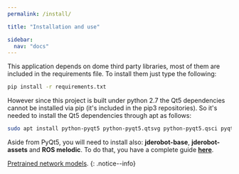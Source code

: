 ```yaml
---
permalink: /install/

title: "Installation and use"

sidebar:
  nav: "docs"
---
```


This application depends on dome third party libraries, most of them are included in the requirements file. To install them just type the following:

```bash
pip install -r requirements.txt
```

However since this project is built under python 2.7 the Qt5 dependencies cannot be installed via pip (it's included in the pip3 repositories). So it's needed to install the Qt5 dependencies through apt as follows:

```bash
sudo apt install python-pyqt5 python-pyqt5.qtsvg python-pyqt5.qsci pyqt5-dev-tools
```

Aside from PyQt5, you will need to install also: **jderobot-base**, **jderobot-assets** and **ROS melodic**. To do that, you have a complete guide [**here**](https://jderobot.github.io/RoboticsAcademy/).


[Pretrained network models](http://jderobot.org/store/deeplearning-networks/).
{: .notice--info}
